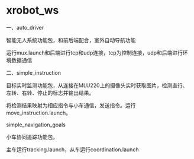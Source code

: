 # xrobot_ws
一、auto_driver

智能无人系统功能包，和前后端配合，室外自动导航功能

运行mux.launch和后端进行tcp和udp连接，tcp为控制连接，udp和后端进行环境数据通信

二、simple_instruction

目标实时监测功能包，从连接在MLU220上的摄像头实时获取图片，检测直行、左转、右转、停止的标志并输出结果。

将检测结果映射为相应指令与小车通信，发送指令。运行move_instruction.launch。


simple_navigation_goals

小车协同追踪功能包。

主车运行tracking.launch，从车运行coordination.launch
